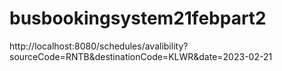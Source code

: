 # busbookingsystem21febpart2


http://localhost:8080/schedules/avalibility?sourceCode=RNTB&destinationCode=KLWR&date=2023-02-21
